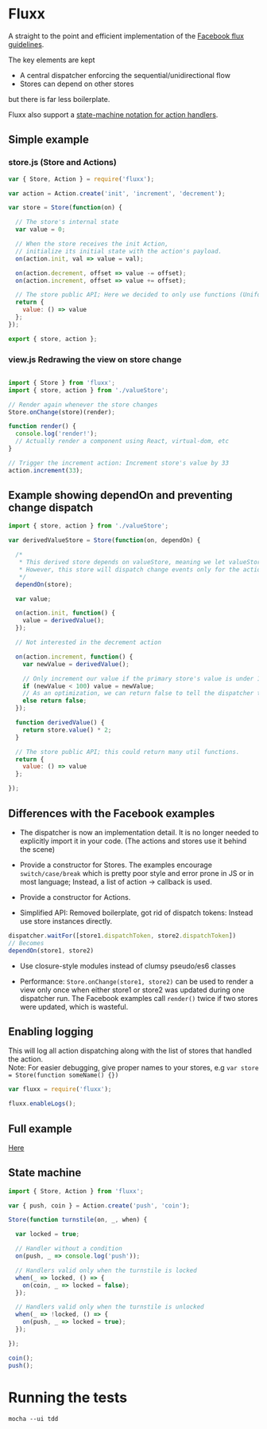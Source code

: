 
# Fluxx

A straight to the point and efficient implementation of the [Facebook flux guidelines](http://facebook.github.io/flux/docs/overview.html).

The key elements are kept
- A central dispatcher enforcing the sequential/unidirectional flow
- Stores can depend on other stores

but there is far less boilerplate.

Fluxx also support a [state-machine notation for action handlers](#stateMachine).


## Simple example


### store.js (Store and Actions)
```javascript
var { Store, Action } = require('fluxx');

var action = Action.create('init', 'increment', 'decrement');

var store = Store(function(on) {

  // The store's internal state
  var value = 0;

  // When the store receives the init Action,
  // initialize its initial state with the action's payload.
  on(action.init, val => value = val);

  on(action.decrement, offset => value -= offset);
  on(action.increment, offset => value += offset);

  // The store public API; Here we decided to only use functions (Uniform access principle)
  return {
    value: () => value
  };
});

export { store, action };
```

### view.js Redrawing the view on store change
```javascript

import { Store } from 'fluxx';
import { store, action } from './valueStore';

// Render again whenever the store changes
Store.onChange(store)(render);

function render() {
  console.log('render!');
  // Actually render a component using React, virtual-dom, etc 
}

// Trigger the increment action: Increment store's value by 33
action.increment(33);

``` 


## Example showing dependOn and preventing change dispatch

```javascript
import { store, action } from './valueStore';

var derivedValueStore = Store(function(on, dependOn) {

  /*
   * This derived store depends on valueStore, meaning we let valueStore update its state before we do, for every action we listen to.
   * However, this store will dispatch change events only for the actions it explicitely listens to.
   */
  dependOn(store);

  var value;

  on(action.init, function() {
    value = derivedValue();
  });

  // Not interested in the decrement action

  on(action.increment, function() {
    var newValue = derivedValue();

    // Only increment our value if the primary store's value is under 100.
    if (newValue < 100) value = newValue;
    // As an optimization, we can return false to tell the dispatcher this store's state didn't actually change.
    else return false;
  });

  function derivedValue() {
    return store.value() * 2;
  }

  // The store public API; this could return many util functions.
  return {
    value: () => value
  };

});

```


## Differences with the Facebook examples

- The dispatcher is now an implementation detail. It is no longer needed to explicitly import it in your code. (The actions and stores use it behind the scene)

- Provide a constructor for Stores. The examples encourage `switch/case/break` which is pretty poor style and error prone in JS or in most language; Instead, a list of action -> callback is used.

- Provide a constructor for Actions.

- Simplified API: Removed boilerplate, got rid of dispatch tokens: Instead use store instances directly.

```javascript
dispatcher.waitFor([store1.dispatchToken, store2.dispatchToken])
// Becomes
dependOn(store1, store2)
```

- Use closure-style modules instead of clumsy pseudo/es6 classes

- Performance: `Store.onChange(store1, store2)` can be used to render a view only once when either store1 or store2 was updated during one dispatcher run. The Facebook examples call `render()` twice if two stores were updated, which is wasteful.

## Enabling logging

This will log all action dispatching along with the list of stores that handled the action.  
Note: For easier debugging, give proper names to your stores, e.g `var store = Store(function someName() {})`

```javascript
var fluxx = require('fluxx');

fluxx.enableLogs();
```

## Full example

[Here](example/src)

<a name="stateMachine"></a>
## State machine

```javascript
import { Store, Action } from 'fluxx';

var { push, coin } = Action.create('push', 'coin');

Store(function turnstile(on, _, when) {

  var locked = true;

  // Handler without a condition
  on(push, _ => console.log('push'));

  // Handlers valid only when the turnstile is locked
  when(_ => locked, () => {
    on(coin, _ => locked = false);
  });

  // Handlers valid only when the turnstile is unlocked
  when(_ => !locked, () => {
    on(push, _ => locked = true);
  });

});

coin();
push();

```


# Running the tests
```
mocha --ui tdd
```
